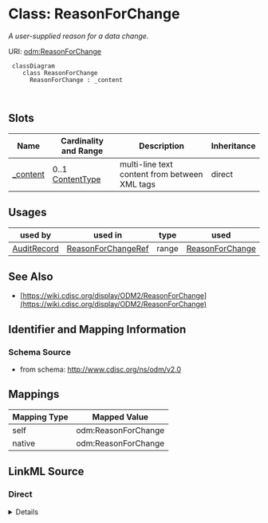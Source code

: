 # Class: ReasonForChange


_A user-supplied reason for a data change._





URI: [odm:ReasonForChange](http://www.cdisc.org/ns/odm/v2.0/ReasonForChange)



```mermaid
 classDiagram
    class ReasonForChange
      ReasonForChange : _content
        
      
```




<!-- no inheritance hierarchy -->


## Slots

| Name | Cardinality and Range | Description | Inheritance |
| ---  | --- | --- | --- |
| [_content](_content.md) | 0..1 <br/> [ContentType](ContentType.md) | multi-line text content from between XML tags | direct |





## Usages

| used by | used in | type | used |
| ---  | --- | --- | --- |
| [AuditRecord](AuditRecord.md) | [ReasonForChangeRef](ReasonForChangeRef.md) | range | [ReasonForChange](ReasonForChange.md) |






## See Also

* [https://wiki.cdisc.org/display/ODM2/ReasonForChange](https://wiki.cdisc.org/display/ODM2/ReasonForChange)

## Identifier and Mapping Information







### Schema Source


* from schema: http://www.cdisc.org/ns/odm/v2.0





## Mappings

| Mapping Type | Mapped Value |
| ---  | ---  |
| self | odm:ReasonForChange |
| native | odm:ReasonForChange |





## LinkML Source

<!-- TODO: investigate https://stackoverflow.com/questions/37606292/how-to-create-tabbed-code-blocks-in-mkdocs-or-sphinx -->

### Direct

<details>
```yaml
name: ReasonForChange
description: A user-supplied reason for a data change.
from_schema: http://www.cdisc.org/ns/odm/v2.0
see_also:
- https://wiki.cdisc.org/display/ODM2/ReasonForChange
slots:
- _content
slot_usage:
  range:
    name: range
    id_prefixes:
    - text
class_uri: odm:ReasonForChange

```
</details>

### Induced

<details>
```yaml
name: ReasonForChange
description: A user-supplied reason for a data change.
from_schema: http://www.cdisc.org/ns/odm/v2.0
see_also:
- https://wiki.cdisc.org/display/ODM2/ReasonForChange
slot_usage:
  range:
    name: range
    id_prefixes:
    - text
attributes:
  name: _content
  description: multi-line text content from between XML tags
  from_schema: http://www.cdisc.org/ns/odm/v2.0
  rank: 1000
  alias: _content
  owner: ReasonForChange
  domain_of:
  - TranslatedText
  - CheckValue
  - Code
  - WorkflowEnd
  - UserName
  - Prefix
  - Suffix
  - FullName
  - GivenName
  - FamilyName
  - StreetName
  - HouseNumber
  - City
  - StateProv
  - Country
  - PostalCode
  - OtherText
  - Meaning
  - LegalReason
  - DateTimeStamp
  - ReasonForChange
  - SourceID
  - FlagValue
  - FlagType
  - Value
  range: _contentType
  inlined: true
class_uri: odm:ReasonForChange

```
</details>